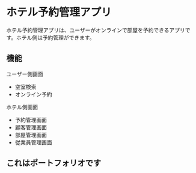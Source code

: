 # ホテル予約管理アプリ

ホテル予約管理アプリは、ユーザーがオンラインで部屋を予約できるアプリです。ホテル側は予約管理ができます。

## 機能

ユーザー側画面
- 空室検索
- オンライン予約

ホテル側画面
- 予約管理画面
- 顧客管理画面
- 部屋管理画面
- 従業員管理画面

## これはポートフォリオです
